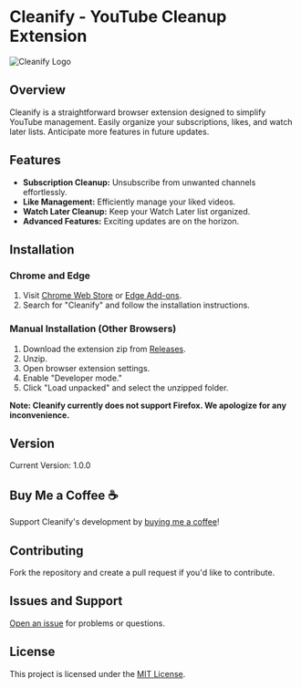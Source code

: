 # Cleanify - YouTube Cleanup Extension

![Cleanify Logo](https://i.imgur.com/1tmtK3Z.png)

## Overview

Cleanify is a straightforward browser extension designed to simplify YouTube management. Easily organize your subscriptions, likes, and watch later lists. Anticipate more features in future updates.

## Features

- **Subscription Cleanup:** Unsubscribe from unwanted channels effortlessly.
- **Like Management:** Efficiently manage your liked videos.
- **Watch Later Cleanup:** Keep your Watch Later list organized.
- **Advanced Features:** Exciting updates are on the horizon.

## Installation

### Chrome and Edge

1. Visit [Chrome Web Store](https://chrome.google.com/webstore/) or [Edge Add-ons](https://microsoftedge.microsoft.com/addons/Microsoft-Edge-Extensions-Home/).
2. Search for "Cleanify" and follow the installation instructions.

### Manual Installation (Other Browsers)

1. Download the extension zip from [Releases](https://github.com/armanicdev/Cleanify/releases).
2. Unzip.
3. Open browser extension settings.
4. Enable "Developer mode."
5. Click "Load unpacked" and select the unzipped folder.

**Note: Cleanify currently does not support Firefox. We apologize for any inconvenience.**

## Version

Current Version: 1.0.0

## Buy Me a Coffee ☕️

Support Cleanify's development by [buying me a coffee](https://www.buymeacoffee.com/arman.cron)!

## Contributing

Fork the repository and create a pull request if you'd like to contribute.

## Issues and Support

[Open an issue](https://github.com/armanicdev/Cleanify/issues) for problems or questions.

## License

This project is licensed under the [MIT License](LICENSE).
